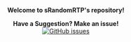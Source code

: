 <p align="center">
  <b><a>Welcome to sRandomRTP's repository!</a></b>
</p>


<p align="center">
  <b>Have a Suggestion? Make an issue!</b><br/>
  <a href="../../issues"><img src="https://img.shields.io/github/issues-raw/snezhok69/sRandomRTP.svg?longCache=true&style=flat-square&label=Issues" alt="GitHub issues" /></a><br/>
</p>
